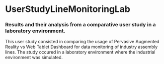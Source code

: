 # UserStudyLineMonitoringLab

### Results and their analysis from a comparative user study in a laboratory environment.

This user study consisted in comparing the usage of Pervasive Augmented Reality vs Web Tablet Dashboard for data monitoring of industry assembly lines. The study occured in a laboratory environment where the industrial environment was simulated.
